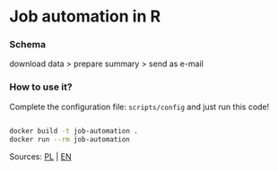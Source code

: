 # Job automation in R

### Schema 

download data > prepare summary > send as e-mail

### How to use it?

Complete the configuration file: `scripts/config` and just run this code!

```sh

docker build -t job-automation .
docker run --rm job-automation
```

Sources: [PL](http://www.worksmarter.pl/pl/post/job-automation-r-1) | [EN](http://www.worksmarter.pl/en/post/job-automation-r-1)